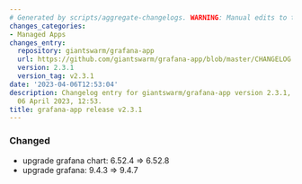 ```yaml
---
# Generated by scripts/aggregate-changelogs. WARNING: Manual edits to this files will be overwritten.
changes_categories:
- Managed Apps
changes_entry:
  repository: giantswarm/grafana-app
  url: https://github.com/giantswarm/grafana-app/blob/master/CHANGELOG.md#231---2023-04-06
  version: 2.3.1
  version_tag: v2.3.1
date: '2023-04-06T12:53:04'
description: Changelog entry for giantswarm/grafana-app version 2.3.1, published on
  06 April 2023, 12:53.
title: grafana-app release v2.3.1
---
```


### Changed
- upgrade grafana chart: 6.52.4 => 6.52.8
- upgrade grafana: 9.4.3 => 9.4.7
